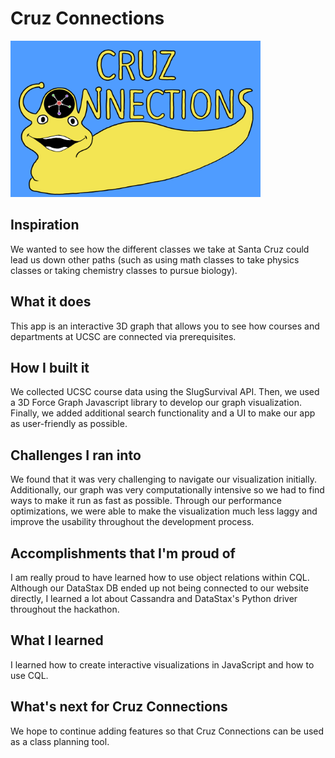 # Cruz Connections

<img src="./src/frontend/static/fullLogo.png" width="400" height="250" />

## Inspiration
We wanted to see how the different classes we take at Santa Cruz could lead us down other paths (such as using math classes to take physics classes or taking chemistry classes to pursue biology).


## What it does
This app is an interactive 3D graph that allows you to see how courses and departments at UCSC are connected via prerequisites.

## How I built it
We collected UCSC course data using the SlugSurvival API. Then, we used a 3D Force Graph Javascript library to develop our graph visualization. Finally, we added additional search functionality and a UI to make our app as user-friendly as possible.

## Challenges I ran into
We found that it was very challenging to navigate our visualization initially. Additionally, our graph was very computationally intensive so we had to find ways to make it run as fast as possible. Through our performance optimizations, we were able to make the visualization much less laggy and improve the usability throughout the development process.


## Accomplishments that I'm proud of
I am really proud to have learned how to use object relations within CQL. Although our DataStax DB ended up not being connected to our website directly, I learned a lot about Cassandra and DataStax's Python driver throughout the hackathon.

## What I learned
I learned how to create interactive visualizations in JavaScript and how to use CQL.

## What's next for Cruz Connections
We hope to continue adding features so that Cruz Connections can be used as a class planning tool.